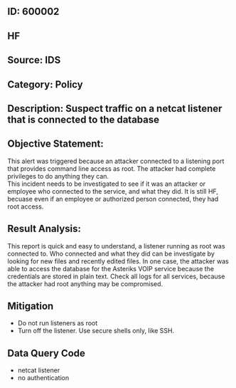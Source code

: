 ## ID: 600002

## HF

## Source: IDS

## Category: Policy

## Description: Suspect traffic on a netcat listener that is connected to the database

## Objective Statement:
This alert was triggered because an attacker connected to a listening port that provides command line access as root. The attacker had complete privileges to do anything they can.  
This incident needs to be investigated to see if it was an attacker or employee who connected to the service, and what they did. It is still HF, becuase even if an employee or authorized person connected, they had root access.

## Result Analysis:
This report is quick and easy to understand, a listener running as root was connected to. Who connected and what they did can be investigate by looking for new files and recently edited files.
In one case, the attacker was able to access the database for the Asteriks VOIP service because the credentials are stored in plain text.  Check all logs for all services, because the attacker had root anything may be compromised.


## Mitigation
- Do not run listeners as root
- Turn off the listener. Use secure shells only, like SSH.

## Data Query Code
- netcat listener
- no authentication
